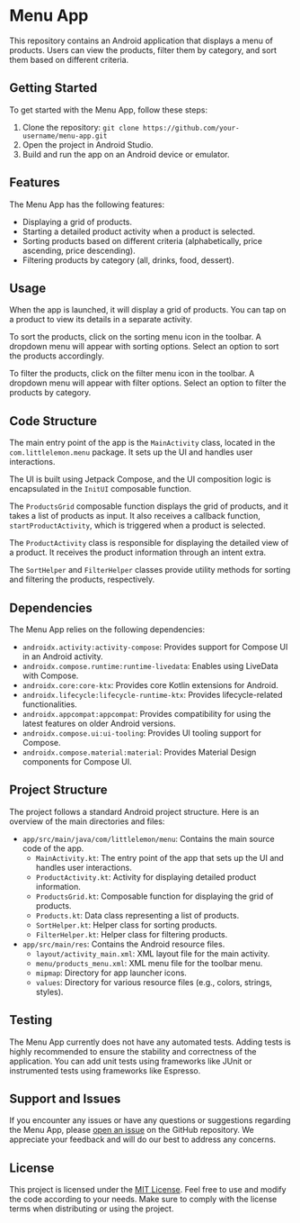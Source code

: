 # Menu App

This repository contains an Android application that displays a menu of products. Users can view the products, filter them by category, and sort them based on different criteria.

## Getting Started

To get started with the Menu App, follow these steps:

1. Clone the repository: `git clone https://github.com/your-username/menu-app.git`
2. Open the project in Android Studio.
3. Build and run the app on an Android device or emulator.

## Features

The Menu App has the following features:

- Displaying a grid of products.
- Starting a detailed product activity when a product is selected.
- Sorting products based on different criteria (alphabetically, price ascending, price descending).
- Filtering products by category (all, drinks, food, dessert).

## Usage

When the app is launched, it will display a grid of products. You can tap on a product to view its details in a separate activity.

To sort the products, click on the sorting menu icon in the toolbar. A dropdown menu will appear with sorting options. Select an option to sort the products accordingly.

To filter the products, click on the filter menu icon in the toolbar. A dropdown menu will appear with filter options. Select an option to filter the products by category.

## Code Structure

The main entry point of the app is the `MainActivity` class, located in the `com.littlelemon.menu` package. It sets up the UI and handles user interactions.

The UI is built using Jetpack Compose, and the UI composition logic is encapsulated in the `InitUI` composable function.

The `ProductsGrid` composable function displays the grid of products, and it takes a list of products as input. It also receives a callback function, `startProductActivity`, which is triggered when a product is selected.

The `ProductActivity` class is responsible for displaying the detailed view of a product. It receives the product information through an intent extra.

The `SortHelper` and `FilterHelper` classes provide utility methods for sorting and filtering the products, respectively.
## Dependencies

The Menu App relies on the following dependencies:

- `androidx.activity:activity-compose`: Provides support for Compose UI in an Android activity.
- `androidx.compose.runtime:runtime-livedata`: Enables using LiveData with Compose.
- `androidx.core:core-ktx`: Provides core Kotlin extensions for Android.
- `androidx.lifecycle:lifecycle-runtime-ktx`: Provides lifecycle-related functionalities.
- `androidx.appcompat:appcompat`: Provides compatibility for using the latest features on older Android versions.
- `androidx.compose.ui:ui-tooling`: Provides UI tooling support for Compose.
- `androidx.compose.material:material`: Provides Material Design components for Compose UI.

## Project Structure

The project follows a standard Android project structure. Here is an overview of the main directories and files:

- `app/src/main/java/com/littlelemon/menu`: Contains the main source code of the app.
  - `MainActivity.kt`: The entry point of the app that sets up the UI and handles user interactions.
  - `ProductActivity.kt`: Activity for displaying detailed product information.
  - `ProductsGrid.kt`: Composable function for displaying the grid of products.
  - `Products.kt`: Data class representing a list of products.
  - `SortHelper.kt`: Helper class for sorting products.
  - `FilterHelper.kt`: Helper class for filtering products.
- `app/src/main/res`: Contains the Android resource files.
  - `layout/activity_main.xml`: XML layout file for the main activity.
  - `menu/products_menu.xml`: XML menu file for the toolbar menu.
  - `mipmap`: Directory for app launcher icons.
  - `values`: Directory for various resource files (e.g., colors, strings, styles).

## Testing

The Menu App currently does not have any automated tests. Adding tests is highly recommended to ensure the stability and correctness of the application. You can add unit tests using frameworks like JUnit or instrumented tests using frameworks like Espresso.

## Support and Issues

If you encounter any issues or have any questions or suggestions regarding the Menu App, please [open an issue](https://github.com/your-username/menu-app/issues) on the GitHub repository. We appreciate your feedback and will do our best to address any concerns.

## License

This project is licensed under the [MIT License](LICENSE). Feel free to use and modify the code according to your needs. Make sure to comply with the license terms when distributing or using the project.

